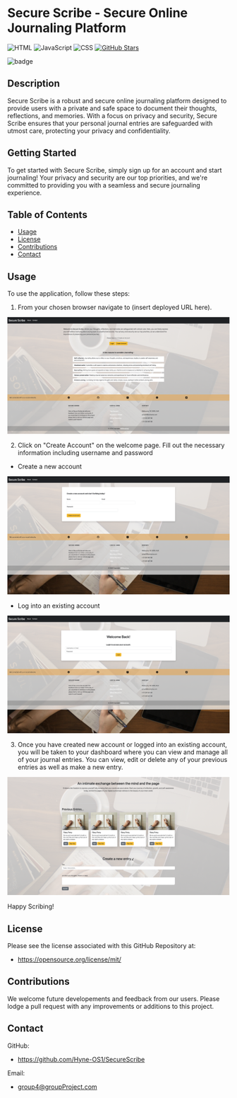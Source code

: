 # Secure Scribe - Secure Online Journaling Platform

![HTML](https://img.shields.io/badge/-HTML5-E34F26?logo=html5&logoColor=white&style=flat)
![JavaScript](https://img.shields.io/badge/-JavaScript-F7DF1E?logo=javascript&logoColor=black&style=flat)
![CSS](https://img.shields.io/badge/-CSS3-1572B6?logo=css3&logoColor=white&style=flat)
[![GitHub Stars](https://img.shields.io/github/stars/Hyne-OS1/SecureScribe?style=social)](https://github.com/Hyne-OS1/SecureScribe/stargazers)




![badge](https://img.shields.io/badge/License-MIT-purple)







## Description 

Secure Scribe is a robust and secure online journaling platform designed to provide users with a private and safe space to document their thoughts, reflections, and memories. With a focus on privacy and security, Secure Scribe ensures that your personal journal entries are safeguarded with utmost care, protecting your privacy and confidentiality.

## Getting Started
To get started with Secure Scribe, simply sign up for an account and start journaling! Your privacy and security are our top priorities, and we're committed to providing you with a seamless and secure journaling experience.

## Table of Contents
 
  - [Usage](#usage)
  - [License](#license)
  - [Contributions](#contributions)
  - [Contact](#contact)


## Usage 

To  use the application, follow these steps: 
1. From your chosen browser navigate to (insert deployed URL here).



![Screenshot of Homepage](/public/img/landingpage.png)

2. Click on "Create Account" on the welcome page. Fill out the necessary information including username and password


- Create a new account

![Screenshot of Homepage](/public/img/signuppage.png)



- Log into an existing account

![Screenshot of Homepage](/public/img/loginpage.png)




3. Once you have created new account or logged into an existing account, you will be taken to your dashboard where you can view and manage all of your journal entries. You can view, edit or delete any of your previous entries as well as make a new entry.

![Screenshot of Homepage](/public/img/profilepage.png)


Happy Scribing!

## License 

Please see the license associated with this GitHub Repository at:

- https://opensource.org/license/mit/

## Contributions

We welcome future developements and feedback from our users. Please lodge a pull request with any improvements or additions to this project. 

## Contact

GitHub: 

- https://github.com/Hyne-OS1/SecureScribe

Email: 

- group4@groupProject.com